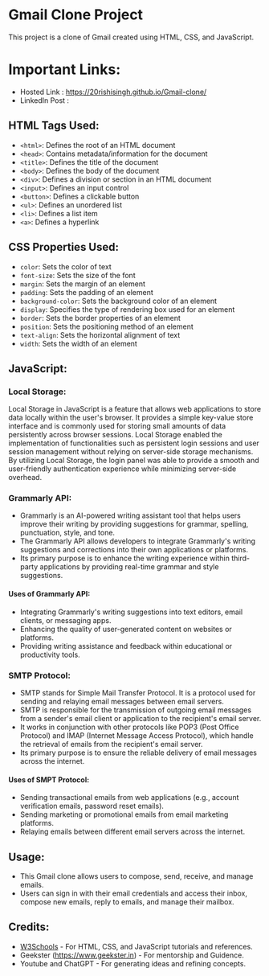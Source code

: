 # Gmail Clone Project
This project is a clone of Gmail created using HTML, CSS, and JavaScript.

# Important Links:
- Hosted Link : https://20rishisingh.github.io/Gmail-clone/
- LinkedIn Post :

## HTML Tags Used:
- `<html>`: Defines the root of an HTML document
- `<head>`: Contains metadata/information for the document
- `<title>`: Defines the title of the document
- `<body>`: Defines the body of the document
- `<div>`: Defines a division or section in an HTML document
- `<input>`: Defines an input control
- `<button>`: Defines a clickable button
- `<ul>`: Defines an unordered list
- `<li>`: Defines a list item
- `<a>`: Defines a hyperlink

## CSS Properties Used:
- `color`: Sets the color of text
- `font-size`: Sets the size of the font
- `margin`: Sets the margin of an element
- `padding`: Sets the padding of an element
- `background-color`: Sets the background color of an element
- `display`: Specifies the type of rendering box used for an element
- `border`: Sets the border properties of an element
- `position`: Sets the positioning method of an element
- `text-align`: Sets the horizontal alignment of text
- `width`: Sets the width of an element

## JavaScript:

### Local Storage:
 Local Storage in JavaScript is a feature that allows web applications to store data locally within the user's browser. It provides a simple key-value store interface and is commonly used for storing small amounts of data persistently across browser sessions.
 Local Storage enabled the implementation of functionalities such as persistent login sessions and user session management without relying on server-side storage mechanisms. By utilizing Local Storage, the login panel was able to provide a smooth and user-friendly authentication experience while minimizing server-side overhead.

### Grammarly API:
- Grammarly is an AI-powered writing assistant tool that helps users improve their writing by providing suggestions for grammar, spelling, punctuation, style, and tone.
- The Grammarly API allows developers to integrate Grammarly's writing suggestions and corrections into their own applications or platforms.
- Its primary purpose is to enhance the writing experience within third-party applications by providing real-time grammar and style suggestions.

#### Uses of Grammarly API:
- Integrating Grammarly's writing suggestions into text editors, email clients, or messaging apps.
- Enhancing the quality of user-generated content on websites or platforms.
- Providing writing assistance and feedback within educational or productivity tools.

### SMTP Protocol:
- SMTP stands for Simple Mail Transfer Protocol. It is a protocol used for sending and relaying email messages between email servers.
- SMTP is responsible for the transmission of outgoing email messages from a sender's email client or application to the recipient's email server.
- It works in conjunction with other protocols like POP3 (Post Office Protocol) and IMAP (Internet Message Access Protocol), which handle the retrieval of emails from the recipient's email server.
- Its primary purpose is to ensure the reliable delivery of email messages across the internet.

#### Uses of SMPT Protocol:
- Sending transactional emails from web applications (e.g., account verification emails, password reset emails).
- Sending marketing or promotional emails from email marketing platforms.
- Relaying emails between different email servers across the internet.

## Usage:

- This Gmail clone allows users to compose, send, receive, and manage emails.
- Users can sign in with their email credentials and access their inbox, compose new emails, reply to emails, and manage their mailbox.

## Credits:

- [W3Schools](https://www.w3schools.com/) - For HTML, CSS, and JavaScript tutorials and references.
- Geekster (https://www.geekster.in) - For mentorship and Guidence.
- Youtube and ChatGPT - For generating ideas and refining concepts.


